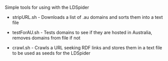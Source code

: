 Simple tools for using with the LDSpider

* stripURL.sh - Downloads a list of .au domains and sorts them into a text file

* testForAU.sh - Tests domains to see if they are hosted in Australia, removes domains from file if not

* crawl.sh - Crawls a URL seeking RDF links and stores them in a text file to be used as seeds for the LDSpider

